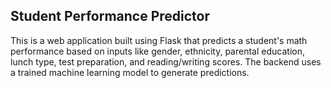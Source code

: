 ## Student Performance Predictor
This is a web application built using Flask that predicts a student's math performance based on inputs like gender, ethnicity, parental education, lunch type, test preparation, and reading/writing scores. The backend uses a trained machine learning model to generate predictions.
